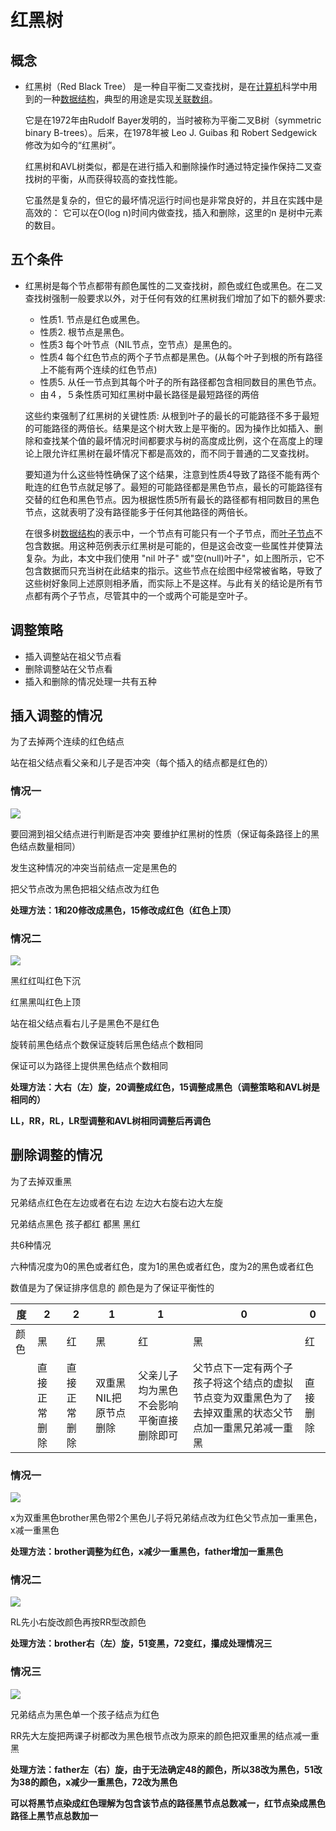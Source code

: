 # 红黑树

## 概念

* 红黑树（Red Black Tree） 是一种自平衡二叉查找树，是在[计算机](https://baike.baidu.com/item/%E8%AE%A1%E7%AE%97%E6%9C%BA)科学中用到的一种[数据结构](https://baike.baidu.com/item/%E6%95%B0%E6%8D%AE%E7%BB%93%E6%9E%84/1450)，典型的用途是实现[关联数组](https://baike.baidu.com/item/%E5%85%B3%E8%81%94%E6%95%B0%E7%BB%84/3317025)。

  它是在1972年由Rudolf Bayer发明的，当时被称为平衡二叉B树（symmetric binary B-trees）。后来，在1978年被 Leo J. Guibas 和 Robert Sedgewick 修改为如今的“红黑树”。

  红黑树和AVL树类似，都是在进行插入和删除操作时通过特定操作保持二叉查找树的平衡，从而获得较高的查找性能。

  它虽然是复杂的，但它的最坏情况运行时间也是非常良好的，并且在实践中是高效的： 它可以在O(log n)时间内做查找，插入和删除，这里的n 是树中元素的数目。

## 五个条件

* 红黑树是每个节点都带有颜色属性的二叉查找树，颜色或红色或黑色。在二叉查找树强制一般要求以外，对于任何有效的红黑树我们增加了如下的额外要求:

  * 性质1. 节点是红色或黑色。
  * 性质2. 根节点是黑色。
  * 性质3 每个叶节点（NIL节点，空节点）是黑色的。
  * 性质4 每个红色节点的两个子节点都是黑色。(从每个叶子到根的所有路径上不能有两个连续的红色节点)
  * 性质5. 从任一节点到其每个叶子的所有路径都包含相同数目的黑色节点。
  * 由４，５条性质可知红黑树中最长路径是最短路径的两倍

  这些约束强制了红黑树的关键性质: 从根到叶子的最长的可能路径不多于最短的可能路径的两倍长。结果是这个树大致上是平衡的。因为操作比如插入、删除和查找某个值的最坏情况时间都要求与树的高度成比例，这个在高度上的理论上限允许红黑树在最坏情况下都是高效的，而不同于普通的二叉查找树。

  要知道为什么这些特性确保了这个结果，注意到性质4导致了路径不能有两个毗连的红色节点就足够了。最短的可能路径都是黑色节点，最长的可能路径有交替的红色和黑色节点。因为根据性质5所有最长的路径都有相同数目的黑色节点，这就表明了没有路径能多于任何其他路径的两倍长。

  在很多树[数据结构](https://baike.baidu.com/item/%E6%95%B0%E6%8D%AE%E7%BB%93%E6%9E%84)的表示中，一个节点有可能只有一个子节点，而[叶子节点](https://baike.baidu.com/item/%E5%8F%B6%E5%AD%90%E8%8A%82%E7%82%B9)不包含数据。用这种范例表示红黑树是可能的，但是这会改变一些属性并使算法复杂。为此，本文中我们使用 "nil 叶子" 或"空(null)叶子"，如上图所示，它不包含数据而只充当树在此结束的指示。这些节点在绘图中经常被省略，导致了这些树好象同上述原则相矛盾，而实际上不是这样。与此有关的结论是所有节点都有两个子节点，尽管其中的一个或两个可能是空叶子。

## 调整策略

* 插入调整站在祖父节点看
* 删除调整站在父节点看
* 插入和删除的情况处理一共有五种

## 插入调整的情况

为了去掉两个连续的红色结点

站在祖父结点看父亲和儿子是否冲突（每个插入的结点都是红色的）

### 情况一

![](/home/g/%E5%9B%BE%E7%89%87/2019-02-17%2014-53-52%E5%B1%8F%E5%B9%95%E6%88%AA%E5%9B%BE.png)

要回溯到祖父结点进行判断是否冲突 要维护红黑树的性质（保证每条路径上的黑色结点数量相同）

发生这种情况的冲突当前结点一定是黑色的

把父节点改为黑色把祖父结点改为红色

**处理方法：1和20修改成黑色，15修改成红色（红色上顶）**

### 情况二

![](/home/g/%E5%9B%BE%E7%89%87/2019-02-17%2014-56-59%E5%B1%8F%E5%B9%95%E6%88%AA%E5%9B%BE.png)

黑红红叫红色下沉

红黑黑叫红色上顶

站在祖父结点看右儿子是黑色不是红色

旋转前黑色结点个数保证旋转后黑色结点个数相同

保证可以为路径上提供黑色结点个数相同

**处理方法：大右（左）旋，20调整成红色，15调整成黑色（调整策略和AVL树是相同的）**

**LL，RR，RL，LR型调整和AVL树相同调整后再调色**

## 删除调整的情况

为了去掉双重黑

兄弟结点红色在左边或者在右边 左边大右旋右边大左旋

兄弟结点黑色 孩子都红 都黑 黑红

共6种情况

六种情况度为0的黑色或者红色，度为1的黑色或者红色，度为2的黑色或者红色

数值是为了保证排序信息的 颜色是为了保证平衡性的

| 度   | 2            | 2            | 1                     | 1                                        | 0                                                            | 0        |
| ---- | ------------ | ------------ | --------------------- | ---------------------------------------- | ------------------------------------------------------------ | -------- |
| 颜色 | 黑           | 红           | 黑                    | 红                                       | 黑                                                           | 红       |
|      | 直接正常删除 | 直接正常删除 | 双重黑NIL把原节点删除 | 父亲儿子均为黑色不会影响平衡直接删除即可 | 父节点下一定有两个子孩子将这个结点的虚拟节点变为双重黑色为了去掉双重黑的状态父节点加一重黑兄弟减一重黑 | 直接删除 |

### 情况一

![](/home/g/%E5%9B%BE%E7%89%87/2019-02-17%2015-00-36%E5%B1%8F%E5%B9%95%E6%88%AA%E5%9B%BE.png)

x为双重黑色brother黑色带2个黑色儿子将兄弟结点改为红色父节点加一重黑色，x减一重黑色

**处理方法：brother调整为红色，x减少一重黑色，father增加一重黑色**

### 情况二

![](/home/g/%E5%9B%BE%E7%89%87/2019-02-17%2015-42-04%E5%B1%8F%E5%B9%95%E6%88%AA%E5%9B%BE.png)

RL先小右旋改颜色再按RR型改颜色



**处理方法：brother右（左）旋，51变黑，72变红，攥成处理情况三**

### 情况三

![](/home/g/%E5%9B%BE%E7%89%87/2019-02-17%2015-51-37%E5%B1%8F%E5%B9%95%E6%88%AA%E5%9B%BE.png)

兄弟结点为黑色单一个孩子结点为红色

RR先大左旋把两课子树都改为黑色根节点改为原来的颜色把双重黑的结点减一重黑

**处理方法：father左（右）旋，由于无法确定48的颜色，所以38改为黑色，51改为38的颜色，x减少一重黑色，72改为黑色**

**可以将黑节点染成红色理解为包含该节点的路径黑节点总数减一，红节点染成黑色路径上黑节点总数加一**

